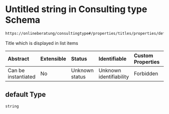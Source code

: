 # Untitled string in Consulting type Schema

```txt
https://onlineberatung/consultingtype#/properties/titles/properties/default
```

Title which is displayed in list items

| Abstract            | Extensible | Status         | Identifiable            | Custom Properties | Additional Properties | Access Restrictions | Defined In                                                           |
| :------------------ | :--------- | :------------- | :---------------------- | :---------------- | :-------------------- | :------------------ | :------------------------------------------------------------------- |
| Can be instantiated | No         | Unknown status | Unknown identifiability | Forbidden         | Allowed               | none                | [consulting-type.json*](consulting-type.json "open original schema") |

## default Type

`string`

